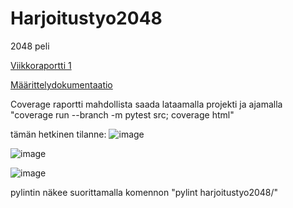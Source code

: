 # Harjoitustyo2048

2048 peli


[Viikkoraportti 1](https://github.com/Tiiawss/Harjoitustyo2048/blob/main/Dokumentaatio/Viikkorapotti%201.pdf)

[Määrittelydokumentaatio](https://github.com/Tiiawss/Harjoitustyo2048/blob/main/Dokumentaatio/M%C3%A4%C3%A4rittelydokumentaatio.pdf)


Coverage raportti mahdollista saada lataamalla projekti ja ajamalla "coverage run --branch -m pytest src; coverage html"

tämän hetkinen tilanne:
![image](https://github.com/user-attachments/assets/d2d67759-0a83-49a1-a06a-8000bca549f9)

![image](https://github.com/user-attachments/assets/1d2e8351-99b2-409b-9241-b6e7203f59f1)

![image](https://github.com/user-attachments/assets/7779edd4-b758-4c74-b8a9-25a58a5d8d83)


pylintin näkee suorittamalla komennon "pylint harjoitustyo2048/"
